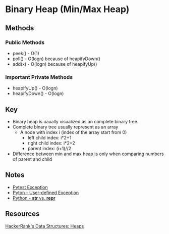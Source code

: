 # Binary Heap (Min/Max Heap)

## Methods

### Public Methods

* peek() - O(1)
* poll() - O(logn) because of heapifyDown()
* add(x) - O(logn) because of heapifyUp()

### Important Private Methods

* heapifyUp() - O(logn)
* heapifyDown() - O(logn)

## Key

* Binary heap is uaually visualized as an complete binary tree.
* Complete binary tree usually represent as an array
    * A node with index i (index of the array start from 0)
        * left child index: i*2+1
        * right child index: i*2+2
        * parent index: (i+1)//2
* Difference between min and max heap is only when comparing numbers of parent and child

## Notes

* [Pytest Exception](https://stackoverflow.com/questions/23337471/how-to-properly-assert-that-an-exception-gets-raised-in-pytest)
* [Pyton - User-defined Exception](https://docs.python.org/3.6/tutorial/errors.html#user-defined-exceptions)
* [Python - __str__ vs. __repr__](https://stackoverflow.com/questions/1436703/difference-between-str-and-repr)

## Resources

[HackerRank's Data Structures: Heaps](https://youtu.be/t0Cq6tVNRBA)
